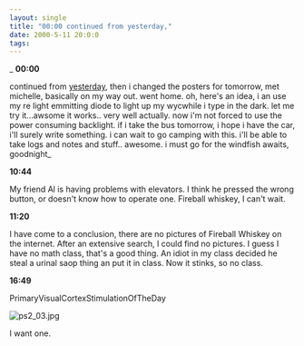 ```yaml
---
layout: single
title: "00:00 continued from yesterday,"
date: 2000-5-11 20:0:0
tags: 
---
```


_
**00:00**

continued from [yesterday][1], then i changed the posters for tomorrow, met michelle, basically on my way
out. went home. oh, here's an idea, i an use my re light emmitting diode to light up my wycwhile i type in the dark. let me try it...awsome it works.. very well actually. now i'm not forced to use the power consuming backlight. if i take the bus tomorrow, i hope i have the car, i'll surely write something. i can wait to go camping with this. i'll be able to take logs and notes and stuff.. awesome. i must go for the windfish awaits, goodnight_


**10:44**

My friend Al is having problems with elevators. I think he pressed the wrong button, or doesn't know how to operate one. Fireball whiskey, I can't wait.


**11:20**

I have come to a conclusion, there are no pictures of Fireball Whiskey on the internet. After an extensive search, I could find no pictures. I guess I have no math class, that's a good thing. An idiot in my class decided he steal a urinal saop thing an put it in class. Now it stinks, so no class.


**16:49**






PrimaryVisualCortexStimulationOfTheDay



![ps2_03.jpg][2]







I want one.




   [1]: http://www.blogger.com/11.html
   [2]: http://4.bp.blogspot.com/-xWB7lsbOP2o/Tn0P879T4_I/AAAAAAAAAMY/JubbqYVYXXI/s320/ps2_03.jpg
